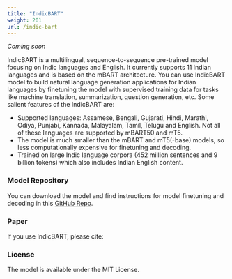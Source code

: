 ```yaml
---
title: "IndicBART"
weight: 201
url: /indic-bart
---
```


_Coming soon_

IndicBART is a multilingual,  sequence-to-sequence pre-trained model focusing on Indic languages and English. It currently supports 11 Indian languages and is based on the mBART architecture. You can use IndicBART model to build natural language generation applications for Indian languages by finetuning the model with supervised training data for tasks like machine translation, summarization, question generation, etc. Some salient features of the IndicBART are:

- Supported languages: Assamese, Bengali, Gujarati, Hindi, Marathi, Odiya, Punjabi, Kannada, Malayalam, Tamil, Telugu and English. Not all of these languages are supported by mBART50 and mT5.
- The model is much smaller than the mBART and mT5(-base) models, so less computationally expensive for finetuning and decoding.
- Trained on large Indic language corpora (452 million sentences and 9 billion tokens) which also includes Indian English content. 

### Model Repository

You can download the model and find instructions for model finetuning and decoding in this [GitHub Repo](https://github.com/AI4Bharat/indic-bart). 

### Paper

If you use IndicBART, please cite:




### License

The model is available under the MIT License.
